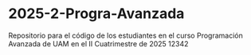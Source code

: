 # 2025-2-Progra-Avanzada
Repositorio para el código de los estudiantes en el curso Programación Avanzada de UAM en el II Cuatrimestre de 2025
12342